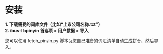 # 安装
**1. 下载需要的词库文件（比如“上市公司名称.txt”）**  
**2. ibus-libpinyin 首选项 > 用户数据 > 导入**

您可以使用 fetch_pinyin.py 脚本为您自己准备的词汇清单自动生成拼音，然后导入。
